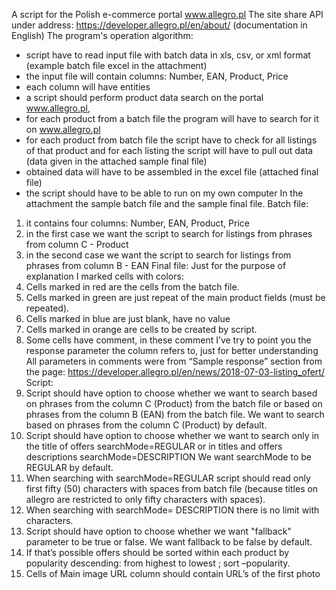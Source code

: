 A script for the Polish e-commerce portal www.allegro.pl
The site share API under address: https://developer.allegro.pl/en/about/ (documentation in English)
The program's operation algorithm:
- script have to read input file with batch data in xls, csv, or xml format (example batch file excel in
the attachment)
- the input file will contain columns: Number, EAN, Product, Price
- each column will have entities
- a script should perform product data search on the portal www.allegro.pl,
- for each product from a batch file the program will have to search for it on www.allegro.pl
- for each product from batch file the script have to check for all listings of that product and for each
listing the script will have to pull out data (data given in the attached sample final file)
- obtained data will have to be assembled in the excel file (attached final file)
- the script should have to be able to run on my own computer
In the attachment the sample batch file and the sample final file.
Batch file:
1. it contains four columns: Number, EAN, Product, Price
2. in the first case we want the script to search for listings from phrases from column C -
Product
3. in the second case we want the script to search for listings from phrases from column B - EAN
Final file:
Just for the purpose of explanation I marked cells with colors:
1. Cells marked in red are the cells from the batch file.
2. Cells marked in green are just repeat of the main product fields (must be repeated).
3. Cells marked in blue are just blank, have no value
4. Cells marked in orange are cells to be created by script.
5. Some cells have comment, in these comment I’ve try to point you the response parameter
the column refers to, just for better understanding
All parameters in comments were from “Sample response” section from the page:
https://developer.allegro.pl/en/news/2018-07-03-listing_ofert/
Script:
1. Script should have option to choose whether we want to search based on phrases from the
column C (Product) from the batch file or based on phrases from the column B (EAN) from
the batch file.
We want to search based on phrases from the column C (Product) by default.
2. Script should have option to choose whether we want to search only in the title of offers
searchMode=REGULAR
or in titles and offers descriptions searchMode=DESCRIPTION
We want searchMode to be REGULAR by default.
3. When searching with searchMode=REGULAR script should read only first fifty (50) characters
with spaces from batch file (because titles on allegro are restricted to only fifty characters
with spaces).
4. When searching with searchMode= DESCRIPTION there is no limit with characters.
5. Script should have option to choose whether we want "fallback" parameter to be true or
false.
We want fallback to be false by default.
6. If that’s possible offers should be sorted within each product by popularity descending: from
highest to lowest ; sort –popularity.
7. Cells of Main image URL column should contain URL’s of the first photo
